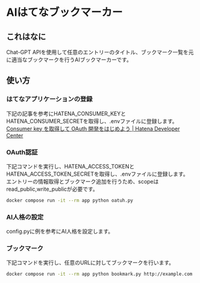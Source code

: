 # AIはてなブックマーカー

## これはなに

Chat-GPT APIを使用して任意のエントリーのタイトル、ブックマーク一覧を元に適当なブックマークを行うAIブックマーカーです。

## 使い方

### はてなアプリケーションの登録

下記の記事を参考にHATENA_CONSUMER_KEYとHATENA_CONSUMER_SECRETを取得し、.envファイルに登録します。
[Consumer key を取得して OAuth 開発をはじめよう | Hatena Developer Center](https://developer.hatena.ne.jp/ja/documents/auth/apis/oauth/consumer)

### OAuth認証

下記コマンドを実行し、HATENA_ACCESS_TOKENとHATENA_ACCESS_TOKEN_SECRETを取得し、.envファイルに登録します。  
エントリーの情報取得とブックマーク追加を行うため、scopeはread_public,write_publicが必要です。

```sh
docker compose run -it --rm app python oatuh.py
```

### AI人格の設定

config.pyに例を参考にAI人格を設定します。

### ブックマーク

下記コマンドを実行し、任意のURLに対してブックマークを行います。

```sh
docker compose run -it --rm app python bookmark.py http://example.com
```
